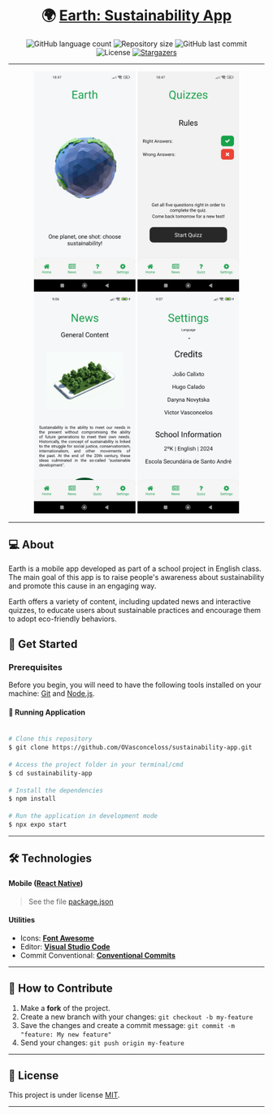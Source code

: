 <h1 align="center">
     🌍 <a href="" alt="React URL">Earth: Sustainability App</a>
</h1>

<p align="center">
  <img alt="GitHub language count" src="https://img.shields.io/github/languages/count/ovasconceloss/sustainability-app?color=%2304D361">

  <img alt="Repository size" src="https://img.shields.io/github/repo-size/ovasconceloss/sustainability-app">
  
  <img alt="GitHub last commit" src="https://img.shields.io/github/last-commit/ovasconceloss/sustainability-app">
  
  <img alt="License" src="https://img.shields.io/badge/license-MIT-brightgreen">
   
   <a href="https://github.com/ovasconceloss/sustainability-app/stargazers">
    <img alt="Stargazers" src="https://img.shields.io/github/stars/ovasconceloss/sustainability-app?style=social">
  </a> 
</p>

<hr>

<div align="center">
    <img src="./assets/images/Readme/Phone_Image_1.jpg" alt="Project Image" width="200">
    <img src="./assets/images/Readme/Phone_Image_2.jpg" alt="Project Image" width="200">
    <img src="./assets/images/Readme/Phone_Image_3.jpg" alt="Project Image" width="200">
    <img src="./assets/images/Readme/Phone_Image_4.jpg" alt="Project Image" width="200">
</div>

<hr>

## 💻 About

Earth is a mobile app developed as part of a school project in English class. The main goal of this app is to raise people's awareness about sustainability and promote this cause in an engaging way.

Earth offers a variety of content, including updated news and interactive quizzes, to educate users about sustainable practices and encourage them to adopt eco-friendly behaviors.

## 🚀 Get Started

### Prerequisites

Before you begin, you will need to have the following tools installed on your machine: [Git](https://git-scm.com) and [Node.js](https://nodejs.org/en/). 

#### 🧭 Running Application

```bash

# Clone this repository
$ git clone https://github.com/OVasconceloss/sustainability-app.git

# Access the project folder in your terminal/cmd
$ cd sustainability-app

# Install the dependencies
$ npm install

# Run the application in development mode
$ npx expo start

```

---

## 🛠 Technologies

#### **Mobile**  ([React Native](https://reactnative.dev/))

> See the file [package.json](./package.json)

#### [](https://github.com/tgmarinho/Ecoleta#utilit%C3%A1rios)**Utilities**

-   Icons: **[Font Awesome](https://fontawesome.com/)**
-   Editor:  **[Visual Studio Code](https://code.visualstudio.com/)**
-   Commit Conventional:  **[Conventional Commits](https://www.conventionalcommits.org/en/v1.0.0/)**


---
## 💪 How to Contribute

1. Make a **fork** of the project.
2. Create a new branch with your changes: `git checkout -b my-feature`
3. Save the changes and create a commit message: `git commit -m "feature: My new feature"`
4. Send your changes: `git push origin my-feature`

---

## 📝 License

This project is under license [MIT](./LICENSE).

---